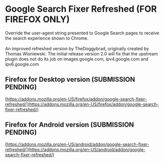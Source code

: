 # Google Search Fixer Refreshed (FOR FIREFOX ONLY)
Override the user-agent string presented to Google Search pages to receive the search experience shown to Chrome.<br><br>
An improved refreshed version by TheDoggybrad, originally created by Thomas Wisniewski.
The initial release version 2.0 will fix that the upstream plugin does not do its job on images.google.com, ipv4.google.com and ipv6.google.com

## Firefox for Desktop version (SUBMISSION PENDING)
[https://addons.mozilla.org/en-US/firefox/addon/google-search-fixer-refreshed/](https://addons.mozilla.org/en-US/firefox/addon/google-search-fixer-refreshed/)


## Firefox for Android version (SUBMISSION PENDING)
[https://addons.mozilla.org/en-US/android/addon/google-search-fixer-refreshed/](https://addons.mozilla.org/en-US/android/addon/google-search-fixer-refreshed/)
